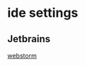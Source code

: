 # ide settings

## Jetbrains
[webstorm](https://github.com/deleteLater/ide-settings/blob/master/webstorm-settings-20200501.zip)
